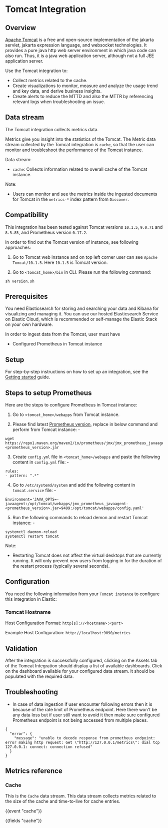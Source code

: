 # Tomcat Integration

## Overview

[Apache Tomcat](https://tomcat.apache.org/tomcat-10.1-doc/logging.html) is a free and open-source implementation of the jakarta servlet, jakarta expression language, and websocket technologies. It provides a pure java http web server environment in which java code can also run. Thus, it is a java web application server, although not a full JEE application server.

Use the Tomcat integration to:

- Collect metrics related to the cache.
- Create visualizations to monitor, measure and analyze the usage trend and key data, and derive business insights.
- Create alerts to reduce the MTTD and also the MTTR by referencing relevant logs when troubleshooting an issue.

## Data stream

The Tomcat integration collects metrics data.

Metrics give you insight into the statistics of the Tomcat. The Metric data stream collected by the Tomcat integration is `cache`, so that the user can monitor and troubleshoot the performance of the Tomcat instance.

Data stream:
- `cache`: Collects information related to overall cache of the Tomcat instance.

Note:
- Users can monitor and see the metrics inside the ingested documents for Tomcat in the `metrics-*` index pattern from `Discover`.

## Compatibility

This integration has been tested against Tomcat versions `10.1.5`, `9.0.71` and `8.5.85`, and Prometheus version `0.17.2`.

In order to find out the Tomcat version of instance, see following approaches:

1. Go to Tomcat web instance and on top left corner user can see `Apache Tomcat/10.1.5`. Here `10.1.5` is Tomcat version.

2. Go to `<tomcat_home>/bin` in CLI. Please run the following command:

```
sh version.sh
```

## Prerequisites

You need Elasticsearch for storing and searching your data and Kibana for visualizing and managing it. You can use our hosted Elasticsearch Service on Elastic Cloud, which is recommended or self-manage the Elastic Stack on your own hardware.

In order to ingest data from the Tomcat, user must have

* Configured Prometheus in Tomcat instance

## Setup
  
For step-by-step instructions on how to set up an integration, see the [Getting started](https://www.elastic.co/guide/en/welcome-to-elastic/current/getting-started-observability.html) guide.

## Steps to setup Prometheus

Here are the steps to configure Prometheus in Tomcat instance:

1. Go to `<tomcat_home>/webapps` from Tomcat instance.

2. Please find latest [Prometheus version](https://repo1.maven.org/maven2/io/prometheus/jmx/jmx_prometheus_javaagent/), replace in below command and perform from Tomcat instance: -

```
wget https://repo1.maven.org/maven2/io/prometheus/jmx/jmx_prometheus_javaagent/<prometheus_version>/jmx_prometheus_javaagent-<prometheus_version>.jar
```
3. Create `config.yml` file in `<tomcat_home>/webapps` and paste the following content in `config.yml` file: -

```
rules:
- pattern: ".*"
```
4. Go to `/etc/systemd/system` and add the following content in `tomcat.service` file: -

```
Environment='JAVA_OPTS=-javaagent:/opt/tomcat/webapps/jmx_prometheus_javaagent-<prometheus_version>.jar=9409:/opt/tomcat/webapps/config.yaml'
```

5. Run the following commands to reload demon and restart Tomcat instance: -

```
systemctl daemon-reload
systemctl restart tomcat
```

Note:
- Restarting Tomcat does not affect the virtual desktops that are currently running. It will only prevent new users from logging in for the duration of the restart process (typically several seconds).

## Configuration

You need the following information from your `Tomcat instance` to configure this integration in Elastic:

### Tomcat Hostname

Host Configuration Format: `http[s]://<hostname>:<port>`

Example Host Configuration: `http://localhost:9090/metrics`

## Validation

After the integration is successfully configured, clicking on the Assets tab of the Tomcat Integration should display a list of available dashboards. Click on the dashboard available for your configured data stream. It should be populated with the required data.

## Troubleshooting

- In case of data ingestion if user encounter following errors then it is because of the rate limit of Prometheus endpoint. Here there won't be any data loss but if user still want to avoid it then make sure configured Prometheus endpoint is not being accessed from multiple places.
```
{
  "error": {
    "message": "unable to decode response from prometheus endpoint: error making http request: Get \"http://127.0.0.1/metrics\": dial tcp 127.0.0.1: connect: connection refused"
  }
}
```

## Metrics reference

### Cache

This is the `Cache` data stream. This data stream collects metrics related to the size of the cache and time-to-live for cache entries.

{{event "cache"}}

{{fields "cache"}}